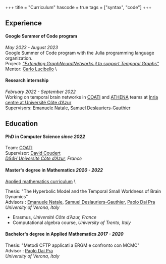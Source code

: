 +++
title = "Curriculum"
hascode = true
tags = ["syntax", "code"]
+++

## Experience

#### Google Summer of Code program  
*May 2023 - August 2023*  \
Google Summer of Code program with the Julia programming language organization. \
Project: [*"Extending GraphNeuralNetworks.jl to support Temporal Graphs"*](https://summerofcode.withgoogle.com/archive/2023/projects/vbQaqNYW) \
Mentor: [Carlo Lucibello](https://carlolucibello.github.io/) \


#### Research internship  
*February 2022 - September 2022* \
Working on temporal brain networks  in [COATI](https://team.inria.fr/coati/) and [ATHENA](https://team.inria.fr/athena/) teams at [Inria centre at Université Côte d’Azur](https://www.inria.fr/en/inria-centre-universite-cote-azur) \
Supervisors:  [Emanuele Natale](https://natema.github.io/ema-webpage/), [Samuel Deslauriers-Gauthier](https://scholar.google.com/citations?user=p3fbfPwAAAAJ&hl=en)

## Education
#### **PhD in Computer Science** *since 2022*
Team: [COATI](https://team.inria.fr/coati/)  \
Supervisor: [David Coudert](http://www-sop.inria.fr/members/David.Coudert/index.shtml)  \
*[DS4H Université Côte d’Azur](https://ds4h.univ-cotedazur.eu/), France*
  


#### **Master's degree in Mathematics**  *2020 - 2022*   
[Applied mathematics curriculum](https://www.corsi.univr.it/?ent=cs&id=389)  \

Thesis: "The Hyperbolic Model and the Temporal Small Worldness of Brain Dynamics"  \
Advisors : [Emanuele Natale](https://natema.github.io/ema-webpage/), [Samuel Deslauriers-Gauthier](https://scholar.google.com/citations?user=p3fbfPwAAAAJ&hl=en), [Paolo Dai Pra](https://www.di.univr.it/?ent=persona&id=11481)  \
*University of Verona, Italy*  

-  Erasmus, *Université Côte d’Azur, France*
-  Computational algebra course, *University of Trento, Italy* 


#### **Bachelor's degree in Applied Mathematics**  *2017 - 2020*   
Thesis: "Metodi CFTP applicati a ERGM e confronto con MCMC"  \
Advisor : [Paolo Dai Pra](https://www.di.univr.it/?ent=persona&id=11481)  \
*University of Verona, Italy* 
